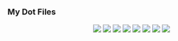 ### My Dot Files

<p align="center">
  <img src="https://img.shields.io/badge/Maintained-Yes-green?color=red&style=flat-square">
  <img src="https://img.shields.io/github/last-commit/The-Repo-Club/DotFiles?color=red&style=flat-square">
  <img src="https://img.shields.io/github/repo-size/The-Repo-Club/DotFiles?color=red&style=flat-square">
  <img src="https://img.shields.io/static/v1?label=License&message=CC%20BY-NC-SA%204.0&color=red&style=flat-square">
  <img src="https://img.shields.io/github/issues/The-Repo-Club/DotFiles?color=red&style=flat-square">
  <img src="https://img.shields.io/github/stars/The-Repo-Club/DotFiles?color=red&style=flat-square">
  <img src="https://img.shields.io/github/forks/The-Repo-Club/DotFiles?color=red&style=flat-square">
  <img src="https://img.shields.io/github/commit-activity/m/The-Repo-Club/DotFiles?color=red&style=flat-square">
</p>

